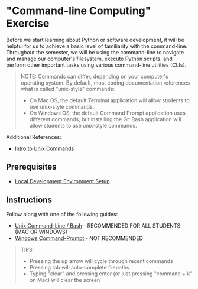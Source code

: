 # "Command-line Computing" Exercise

Before we start learning about Python or software development, it will be helpful for us to achieve a basic level of familiarity with the command-line. Throughout the semester, we will be using the command-line to navigate and manage our computer's filesystem, execute Python scripts, and perform other important tasks using various command-line utilities (CLIs).

> NOTE: Commands can differ, depending on your computer's operating system. By default, most coding documentation references what is called "unix-style" commands:
>  + On Mac OS, the default Terminal application will allow students to use unix-style commands.
>  + On Windows OS, the default Command Prompt application uses different commands, but installing the Git Bash application will allow students to use unix-style commands.

Additional References:
  + [Intro to Unix Commands](https://www.infoworld.com/article/3193969/10-unix-commands-every-mac-and-linux-user-should-know.html)

## Prerequisites

  + [Local Development Environment Setup](/exercises/local-dev-setup/README.md)

## Instructions

Follow along with one of the following guides:

  + [Unix Command-Line / Bash](mac-terminal.md) - RECOMMENDED FOR ALL STUDENTS (MAC OR WINDOWS)
  + [Windows Command-Prompt](windows-command-prompt.md) - NOT RECOMMENDED

> TIPS:
>   + Pressing the up arrow will cycle through recent commands
>   + Pressing tab will auto-complete filepaths
>   + Typing "clear" and pressing enter (or just pressing "command + k" on Mac) will clear the screen
